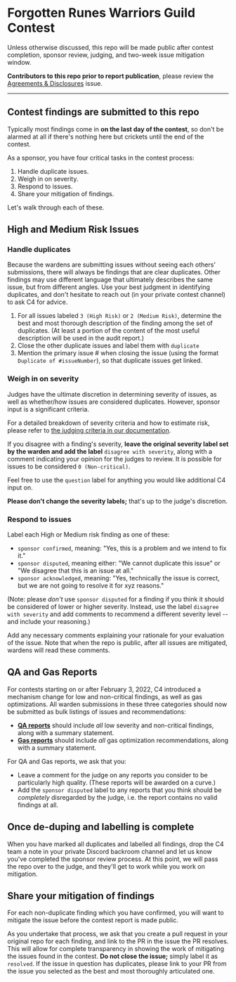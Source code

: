 # Forgotten Runes Warriors Guild Contest

Unless otherwise discussed, this repo will be made public after contest completion, sponsor review, judging, and two-week issue mitigation window.

**Contributors to this repo prior to report publication**, please review the [Agreements & Disclosures](https://github.com/code-423n4/2022-05-runes-findings/issues/281) issue.

---

## Contest findings are submitted to this repo

Typically most findings come in **on the last day of the contest**, so don't be alarmed at all if there's nothing here but crickets until the end of the contest.

As a sponsor, you have four critical tasks in the contest process:

1. Handle duplicate issues.
2. Weigh in on severity.
3. Respond to issues.
4. Share your mitigation of findings.

Let's walk through each of these.

## High and Medium Risk Issues

### Handle duplicates

Because the wardens are submitting issues without seeing each others' submissions, there will always be findings that are clear duplicates. Other findings may use different language that ultimately describes the same issue, but from different angles. Use your best judgment in identifying duplicates, and don't hesitate to reach out (in your private contest channel) to ask C4 for advice.

1. For all issues labeled `3 (High Risk)` or `2 (Medium Risk)`, determine the best and most thorough description of the finding among the set of duplicates. (At least a portion of the content of the most useful description will be used in the audit report.)
2. Close the other duplicate issues and label them with `duplicate`
3. Mention the primary issue # when closing the issue (using the format `Duplicate of #issueNumber`), so that duplicate issues get linked.

### Weigh in on severity 

Judges have the ultimate discretion in determining severity of issues, as well as whether/how issues are considered duplicates. However, sponsor input is a significant criteria.

For a detailed breakdown of severity criteria and how to estimate risk, please refer to [the judging criteria in our documentation](https://docs.code4rena.com/roles/wardens/judging-criteria#estimating-risk-tl-dr).

If you disagree with a finding's severity, **leave the original severity label set by the warden and add the label** `disagree with severity`, along with a comment indicating your opinion for the judges to review. It is possible for issues to be considered `0 (Non-critical)`.

Feel free to use the `question` label for anything you would like additional C4 input on.

**Please don't change the severity labels;** that's up to the judge's discretion. 

### Respond to issues

Label each High or Medium risk finding as one of these:

- `sponsor confirmed`, meaning: "Yes, this is a problem and we intend to fix it."
- `sponsor disputed`, meaning either: "We cannot duplicate this issue" or "We disagree that this is an issue at all."
- `sponsor acknowledged`, meaning: "Yes, technically the issue is correct, but we are not going to resolve it for xyz reasons."

(Note: please *don't* use `sponsor disputed` for a finding if you think it should be considered of lower or higher severity. Instead, use the label `disagree with severity` and add comments to recommend a different severity level -- and include your reasoning.)

Add any necessary comments explaining your rationale for your evaluation of the issue. Note that when the repo is public, after all issues are mitigated, wardens will read these comments.

## QA and Gas Reports

For contests starting on or after February 3, 2022, C4 introduced a mechanism change for low and non-critical findings, as well as gas optimizations. All warden submissions in these three categories should now be submitted as bulk listings of issues and recommendations: 

- **[QA reports](https://docs.code4rena.com/roles/wardens/judging-criteria#qa-reports-low-non-critical)** should include *all* low severity and non-critical findings, along with a summary statement.
- **[Gas reports](https://docs.code4rena.com/roles/wardens/judging-criteria#gas-reports)** should include *all* gas optimization recommendations, along with a summary statement. 

For QA and Gas reports, we ask that you: 

- Leave a comment for the judge on any reports you consider to be particularly high quality. (These reports will be awarded on a curve.)
- Add the `sponsor disputed` label to any reports that you think should be *completely* disregarded by the judge, i.e. the report contains no valid findings at all.

## Once de-duping and labelling is complete

When you have marked all duplicates and labelled all findings, drop the C4 team a note in your private Discord backroom channel and let us know you've completed the sponsor review process. At this point, we will pass the repo over to the judge, and they'll get to work while you work on mitigation.  

## Share your mitigation of findings

For each non-duplicate finding which you have confirmed, you will want to mitigate the issue before the contest report is made public.

As you undertake that process, we ask that you create a pull request in your original repo for each finding, and link to the PR in the issue the PR resolves. This will allow for complete transparency in showing the work of mitigating the issues found in the contest. **Do not close the issue;** simply label it as `resolved`. If the issue in question has duplicates, please link to your PR from the issue you selected as the best and most thoroughly articulated one.
